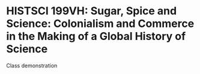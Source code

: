 # HISTSCI 199VH: Sugar, Spice and Science: Colonialism and Commerce in the Making of a Global History of Science

Class demonstration
